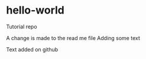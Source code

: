 # hello-world
Tutorial repo

A change is made to the read me file
Adding some text

Text added on github
